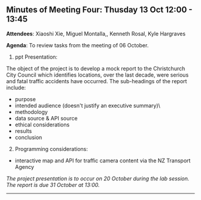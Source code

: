 ## Minutes of Meeting Four:	Thusday 13 Oct	12:00 - 13:45

**Attendees**:	Xiaoshi Xie, Miguel Montalla,, Kenneth Rosal, Kyle Hargraves

**Agenda**: 	To review tasks from the meeting of 06 October.

1. ppt Presentation:

The object of the project is to develop a mock report to the Christchurch City Council which identifies locations,
over the last decade, were serious and fatal traffic accidents have occurred. The sub-headings of the report include:

* purpose
* intended audience (doesn't justify an executive summary)\
* methodology
* data source	& API source
* ethical considerations
* results
* conclusion

2. Programming considerations:

* interactive map and API for traffic camera content via the NZ Transport Agency

*The project presentation is to occur on 20 October during the lab session. The report is due 31 October at 13:00.*

 ----------------------------------------------------------------------------------

